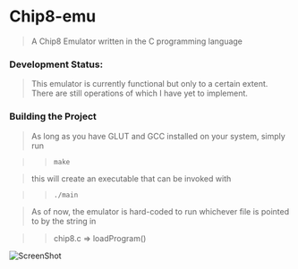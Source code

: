 Chip8-emu
========
> A Chip8 Emulator written in the C programming language

### Development Status: ###
> This emulator is currently functional but only to a certain extent. There are still operations of which I have yet to implement.

### Building the Project ###
> As long as you have GLUT and GCC installed on your system, simply run

> > `make`

> this will create an executable that can be invoked with

> > `./main`

> As of now, the emulator is hard-coded to run whichever file is pointed to by the string in 

> > chip8.c => loadProgram()

![ScreenShot](http://i.imgur.com/CGRhRf9.png)
